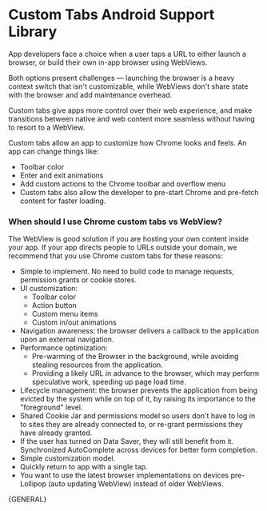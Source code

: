 
# Custom Tabs Android Support Library

App developers face a choice when a user taps a URL to either launch a browser, or build their own in-app browser using WebViews.

Both options present challenges — launching the browser is a heavy context switch that isn't customizable, while WebViews don't share state with the browser and add maintenance overhead.

Custom tabs give apps more control over their web experience, and make transitions between native and web content more seamless without having to resort to a WebView.

Custom tabs allow an app to customize how Chrome looks and feels. An app can change things like:
 - Toolbar color
 - Enter and exit animations
 - Add custom actions to the Chrome toolbar and overflow menu
 - Custom tabs also allow the developer to pre-start Chrome and pre-fetch content for faster loading.


### When should I use Chrome custom tabs vs WebView?

The WebView is good solution if you are hosting your own content inside your app. If your app directs people to URLs outside your domain, we recommend that you use Chrome custom tabs for these reasons:

 - Simple to implement. No need to build code to manage requests, permission grants or cookie stores.
 - UI customization:
   - Toolbar color
   - Action button
   - Custom menu items
   - Custom in/out animations
 - Navigation awareness: the browser delivers a callback to the application upon an external navigation.
 - Performance optimization:
    - Pre-warming of the Browser in the background, while avoiding stealing resources from the application.
    - Providing a likely URL in advance to the browser, which may perform speculative work, speeding up page load time.
 - Lifecycle management: the browser prevents the application from being evicted by the system while on top of it, by raising its importance to the "foreground" level.
 - Shared Cookie Jar and permissions model so users don't have to log in to sites they are already connected to, or re-grant permissions they have already granted.
 -  If the user has turned on Data Saver, they will still benefit from it.
Synchronized AutoComplete across devices for better form completion.
 - Simple customization model.
 - Quickly return to app with a single tap.
 - You want to use the latest browser implementations on devices pre-Lollipop (auto updating WebView) instead of older WebViews.


{GENERAL}
